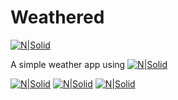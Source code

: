 # Weathered

[![N|Solid](https://avatars0.githubusercontent.com/u/13561999?s=60&v=4)](https://github.com/ijunaid8989)

A simple weather app using [![N|Solid](https://developer.accuweather.com/sites/all/themes/accuweather/logo.png)](https://developer.accuweather.com)

[![N|Solid](https://i.imgur.com/QUNswDv.png)](https://github.com/ijunaid8989)
[![N|Solid](https://i.imgur.com/4WirH9g.png)](https://github.com/ijunaid8989)
[![N|Solid](https://i.imgur.com/wa3muPj.png)](https://github.com/ijunaid8989)
